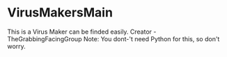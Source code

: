 # VirusMakersMain
This is a Virus Maker can be finded easily.
Creator - TheGrabbingFacingGroup
Note: You dont-'t need Python for this, so don't worry.
